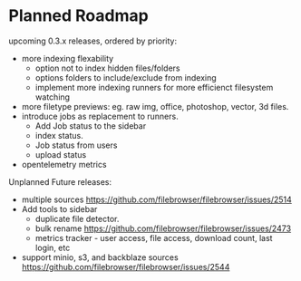 # Planned Roadmap

upcoming 0.3.x releases, ordered by priority:
  - more indexing flexability
    - option not to index hidden files/folders
    - options folders to include/exclude from indexing
    - implement more indexing runners for more efficienct filesystem watching
  - more filetype previews: eg. raw img, office, photoshop, vector, 3d files.
  - introduce jobs as replacement to runners.
    - Add Job status to the sidebar
    - index status.
    - Job status from users
    - upload status
  - opentelemetry metrics

Unplanned Future releases:
  - multiple sources https://github.com/filebrowser/filebrowser/issues/2514
  - Add tools to sidebar
    - duplicate file detector.
    - bulk rename https://github.com/filebrowser/filebrowser/issues/2473
    - metrics tracker - user access, file access, download count, last login, etc
  - support minio, s3, and backblaze sources https://github.com/filebrowser/filebrowser/issues/2544
